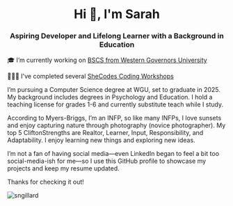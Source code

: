 <h1 align="center">Hi 👋, I'm Sarah</h1>
<h3 align="center">Aspiring Developer and Lifelong Learner with a Background in Education</h3>

🎓 I’m currently working on [BSCS from Western Governors University](https://github.com/sngillard/WGU_Transfer_Courses.git)

👩🏻‍💻 I've completed several [SheCodes Coding Workshops](https://www.shecodes.io/graduates/43613-sarah-gillard)

I’m pursuing a Computer Science degree at WGU, set to graduate in 2025. My background includes degrees in Psychology and Education. I hold a teaching license for grades 1-6 and currently substitute teach while I study. 

According to Myers-Briggs, I’m an INFP, so like many INFPs, I love sunsets and enjoy capturing nature through photography (novice photographer). My top 5 CliftonStrengths are Realtor, Learner, Input, Responsibility, and Adaptability. I enjoy learning new things and exploring new ideas.

I’m not a fan of having social media—even LinkedIn began to feel a bit too social-media-ish for me—so I use this GitHub profile to showcase my projects and keep my resume updated.

Thanks for checking it out!

<img align="center" src="https://github-readme-stats.vercel.app/api/top-langs?username=sngillard&show_icons=true&locale=en&layout=compact" alt="sngillard" /> </p> 
